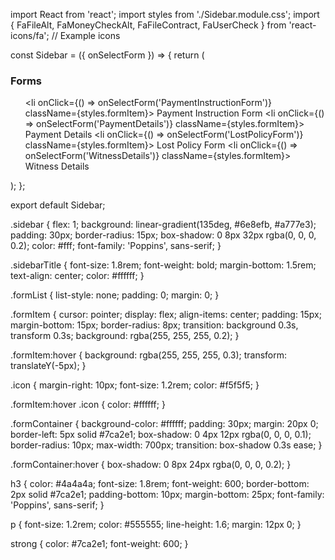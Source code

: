 import React from 'react';
import styles from './Sidebar.module.css';
import { FaFileAlt, FaMoneyCheckAlt, FaFileContract, FaUserCheck } from 'react-icons/fa'; // Example icons

const Sidebar = ({ onSelectForm }) => {
    return (
        <div className={styles.sidebar}>
            <h3 className={styles.sidebarTitle}>Forms</h3>
            <ul className={styles.formList}>
                <li onClick={() => onSelectForm('PaymentInstructionForm')} className={styles.formItem}>
                    <FaFileAlt className={styles.icon} /> Payment Instruction Form
                </li>
                <li onClick={() => onSelectForm('PaymentDetails')} className={styles.formItem}>
                    <FaMoneyCheckAlt className={styles.icon} /> Payment Details
                </li>
                <li onClick={() => onSelectForm('LostPolicyForm')} className={styles.formItem}>
                    <FaFileContract className={styles.icon} /> Lost Policy Form
                </li>
                <li onClick={() => onSelectForm('WitnessDetails')} className={styles.formItem}>
                    <FaUserCheck className={styles.icon} /> Witness Details
                </li>
            </ul>
        </div>
    );
};

export default Sidebar;


.sidebar {
    flex: 1;
    background: linear-gradient(135deg, #6e8efb, #a777e3);
    padding: 30px;
    border-radius: 15px;
    box-shadow: 0 8px 32px rgba(0, 0, 0, 0.2);
    color: #fff;
    font-family: 'Poppins', sans-serif;
}

.sidebarTitle {
    font-size: 1.8rem;
    font-weight: bold;
    margin-bottom: 1.5rem;
    text-align: center;
    color: #ffffff;
}

.formList {
    list-style: none;
    padding: 0;
    margin: 0;
}

.formItem {
    cursor: pointer;
    display: flex;
    align-items: center;
    padding: 15px;
    margin-bottom: 15px;
    border-radius: 8px;
    transition: background 0.3s, transform 0.3s;
    background: rgba(255, 255, 255, 0.2);
}

.formItem:hover {
    background: rgba(255, 255, 255, 0.3);
    transform: translateY(-5px);
}

.icon {
    margin-right: 10px;
    font-size: 1.2rem;
    color: #f5f5f5;
}

.formItem:hover .icon {
    color: #ffffff;
}




.formContainer {
    background-color: #ffffff;
    padding: 30px;
    margin: 20px 0;
    border-left: 5px solid #7ca2e1;
    box-shadow: 0 4px 12px rgba(0, 0, 0, 0.1);
    border-radius: 10px;
    max-width: 700px;
    transition: box-shadow 0.3s ease;
}

.formContainer:hover {
    box-shadow: 0 8px 24px rgba(0, 0, 0, 0.2);
}

h3 {
    color: #4a4a4a;
    font-size: 1.8rem;
    font-weight: 600;
    border-bottom: 2px solid #7ca2e1;
    padding-bottom: 10px;
    margin-bottom: 25px;
    font-family: 'Poppins', sans-serif;
}

p {
    font-size: 1.2rem;
    color: #555555;
    line-height: 1.6;
    margin: 12px 0;
}

strong {
    color: #7ca2e1;
    font-weight: 600;
}
